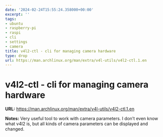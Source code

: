 ```yaml
---
date: '2024-02-24T15:55:24.358000+00:00'
excerpt: ''
tags:
- ubuntu
- raspberry-pi
- raspi
- cli
- settings
- camera
title: v4l2-ctl - cli for managing camera hardware
type: drop
url: https://man.archlinux.org/man/extra/v4l-utils/v4l2-ctl.1.en
---
```


# v4l2-ctl - cli for managing camera hardware

**URL:** https://man.archlinux.org/man/extra/v4l-utils/v4l2-ctl.1.en

**Notes:**
Very useful tool to work with camera parameters. I don’t even know what v4l2 is, but all kinds of camera parameters can be displayed and changed. 

